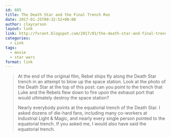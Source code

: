 ```yaml
---
id: 685
title: The Death Star and the Final Trench Run
date: 2017-01-25T09:32:52+00:00
author: claycarson
layout: link
link: http://fxrant.blogspot.com/2017/01/the-death-star-and-final-trench-run.html?m=1
categories: 
  - Link
tags:
  - movie
  - star wars
format: link
---
```

> At the end of the original film, Rebel ships fly along the Death Star trench in an attempt to blow up the space station. Look at the photo of the Death Star at the top of this post: can you point to the trench that Luke and the Rebels flew down to fire upon the exhaust port that would ultimately destroy the space station?
> 
> Nearly everybody points at the equatorial trench of the Death Star. I asked dozens of die-hard fans, including many co-workers at Industrial Light & Magic, and nearly every single person pointed to the equatorial trench. If you asked me, I would also have said the equatorial trench.
